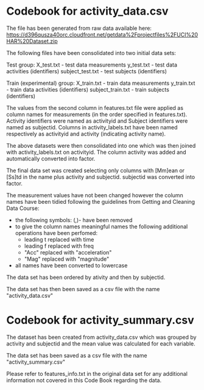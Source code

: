 # Codebook for activity_data.csv

The file has been generated from raw data available here:
https://d396qusza40orc.cloudfront.net/getdata%2Fprojectfiles%2FUCI%20HAR%20Dataset.zip


The following files have been consolidated into two initial data sets:

Test group:
X_test.txt - test data measurements
y_test.txt - test data activities (identifiers)
subject_test.txt - test subjects (identifiers)

Train (experimental) group:
X_train.txt - train data measurements
y_train.txt - train data activities (identifiers)
subject_train.txt - train subjects (identifiers)


The values from the second column in features.txt file were applied as column names for measurements (in the order specified in features.txt).
Activity identifiers were named as activityid and Subject identifiers were named as subjectid.
Columns in activity_labels.txt have been named respectively as activityid and activity (indicating activity name).

The above datasets were then consolidated into one which was then joined with activity_labels.txt on activityid. 
The column activity was added and automatically converted into factor.

The final data set was created selecting only columns with [Mm]ean or [Ss]td in the name plus activity and subjectid.
subjectid was converted into factor.

The measurement values have not been changed however the column names have been tidied following the guidelines 
from Getting and Cleaning Data Course:
- the following symbols: (,)- have been removed
- to give the column names meaningful names the following additional operations have been perfomed:
  - leading t replaced with time
  - leading f replaced with freq
  - "Acc" replaced with "acceleration"
  - "Mag" replaced with "magnitude"
- all names have been converted to lowercase

The data set has been ordered by ativity and then by subjectid.

The data set has then been saved as a csv file with the name "activity_data.csv"

# Codebook for activity_summary.csv

The dataset has been created from activity_data.csv which was grouped by activity and subjectid and the mean value was calculated
for each variable.

The data set has been saved as a csv file with the name "activity_summary.csv"


Please refer to features_info.txt in the original data set for any additional information not covered in this Code Book regarding the data.

